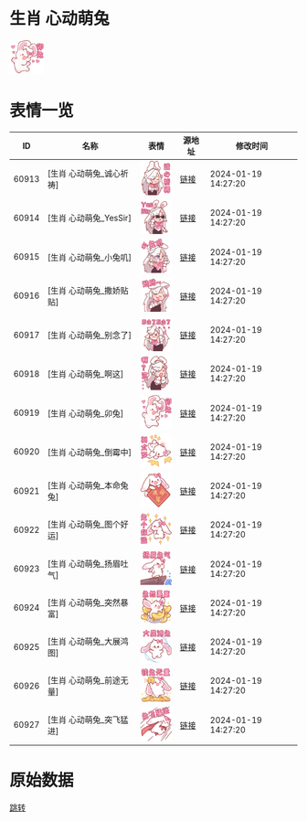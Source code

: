 # 生肖 心动萌兔

<img src="./cover.png" height="60" alt="cover" />

# 表情一览

|ID|名称|表情|源地址|修改时间|
|----|----|----|----|----|
|60913|[生肖 心动萌兔_诚心祈祷]|<img src="./pic/060913_%5B生肖 心动萌兔_诚心祈祷%5D.png" height="60" alt="诚心祈祷"/>|[链接](https://i0.hdslb.com/bfs/garb/52cf395581093a0c18cda105f04ec98a902f3359.png)|2024-01-19 14:27:20|
|60914|[生肖 心动萌兔_YesSir]|<img src="./pic/060914_%5B生肖 心动萌兔_YesSir%5D.png" height="60" alt="YesSir"/>|[链接](https://i0.hdslb.com/bfs/garb/27ca0b4246604740e0001c01526a6e473bf45915.png)|2024-01-19 14:27:20|
|60915|[生肖 心动萌兔_小兔叽]|<img src="./pic/060915_%5B生肖 心动萌兔_小兔叽%5D.png" height="60" alt="小兔叽"/>|[链接](https://i0.hdslb.com/bfs/garb/4db86f95910c1ec64e8b339965fd9e48b74b66aa.png)|2024-01-19 14:27:20|
|60916|[生肖 心动萌兔_撒娇贴贴]|<img src="./pic/060916_%5B生肖 心动萌兔_撒娇贴贴%5D.png" height="60" alt="撒娇贴贴"/>|[链接](https://i0.hdslb.com/bfs/garb/5b6f3ada78c5329638baa187140ea02d7e5a7f26.png)|2024-01-19 14:27:20|
|60917|[生肖 心动萌兔_别念了]|<img src="./pic/060917_%5B生肖 心动萌兔_别念了%5D.png" height="60" alt="别念了"/>|[链接](https://i0.hdslb.com/bfs/garb/a82748827b68b8c2abff71f33892c0b96f0c17a2.png)|2024-01-19 14:27:20|
|60918|[生肖 心动萌兔_啊这]|<img src="./pic/060918_%5B生肖 心动萌兔_啊这%5D.png" height="60" alt="啊这"/>|[链接](https://i0.hdslb.com/bfs/garb/e2784cd790fc77ebe801fc5fa240904c0af84393.png)|2024-01-19 14:27:20|
|60919|[生肖 心动萌兔_卯兔]|<img src="./pic/060919_%5B生肖 心动萌兔_卯兔%5D.png" height="60" alt="卯兔"/>|[链接](https://i0.hdslb.com/bfs/garb/321e127d98503ac54efde398ea098143b4e903ac.png)|2024-01-19 14:27:20|
|60920|[生肖 心动萌兔_倒霉中]|<img src="./pic/060920_%5B生肖 心动萌兔_倒霉中%5D.png" height="60" alt="倒霉中"/>|[链接](https://i0.hdslb.com/bfs/garb/37606c6fdade4f186e9d18a633f261aaeb29ce95.png)|2024-01-19 14:27:20|
|60921|[生肖 心动萌兔_本命兔兔]|<img src="./pic/060921_%5B生肖 心动萌兔_本命兔兔%5D.png" height="60" alt="本命兔兔"/>|[链接](https://i0.hdslb.com/bfs/garb/8d8d6ea8027b3edd56ee3a268dca66c2743c491a.png)|2024-01-19 14:27:20|
|60922|[生肖 心动萌兔_图个好运]|<img src="./pic/060922_%5B生肖 心动萌兔_图个好运%5D.png" height="60" alt="图个好运"/>|[链接](https://i0.hdslb.com/bfs/garb/2b585a1924982e3418c58ccb1158d53743eb81dd.png)|2024-01-19 14:27:20|
|60923|[生肖 心动萌兔_扬眉吐气]|<img src="./pic/060923_%5B生肖 心动萌兔_扬眉吐气%5D.png" height="60" alt="扬眉吐气"/>|[链接](https://i0.hdslb.com/bfs/garb/5294a30d292226687e80dc00c366f9c82045c89e.png)|2024-01-19 14:27:20|
|60924|[生肖 心动萌兔_突然暴富]|<img src="./pic/060924_%5B生肖 心动萌兔_突然暴富%5D.png" height="60" alt="突然暴富"/>|[链接](https://i0.hdslb.com/bfs/garb/b6709b75a5793aaadf11887c8acac122915803e3.png)|2024-01-19 14:27:20|
|60925|[生肖 心动萌兔_大展鸿图]|<img src="./pic/060925_%5B生肖 心动萌兔_大展鸿图%5D.png" height="60" alt="大展鸿图"/>|[链接](https://i0.hdslb.com/bfs/garb/993f551eb4adc2f5491da2eaa9c0f6b342710018.png)|2024-01-19 14:27:20|
|60926|[生肖 心动萌兔_前途无量]|<img src="./pic/060926_%5B生肖 心动萌兔_前途无量%5D.png" height="60" alt="前途无量"/>|[链接](https://i0.hdslb.com/bfs/garb/473a4a5e59b9ba5f5e9e544c867bd4304966730e.png)|2024-01-19 14:27:20|
|60927|[生肖 心动萌兔_突飞猛进]|<img src="./pic/060927_%5B生肖 心动萌兔_突飞猛进%5D.png" height="60" alt="突飞猛进"/>|[链接](https://i0.hdslb.com/bfs/garb/6169b1a7870264685ac0b406df235b70c7657452.png)|2024-01-19 14:27:20|

# 原始数据

[跳转](./raw.json)

